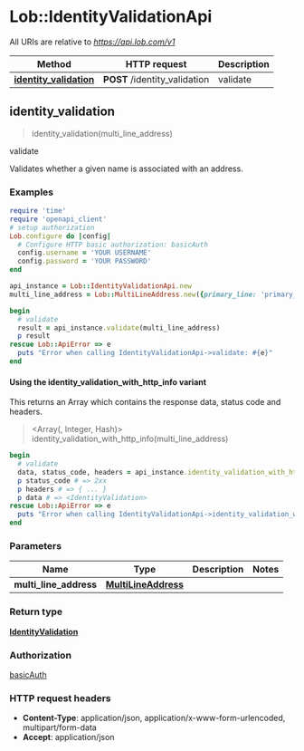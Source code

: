 # Lob::IdentityValidationApi

All URIs are relative to *https://api.lob.com/v1*

| Method | HTTP request | Description |
| ------ | ------------ | ----------- |
| [**identity_validation**](IdentityValidationApi.md#identity_validation) | **POST** /identity_validation | validate |


## identity_validation

> <IdentityValidation> identity_validation(multi_line_address)

validate

Validates whether a given name is associated with an address.

### Examples

```ruby
require 'time'
require 'openapi_client'
# setup authorization
Lob.configure do |config|
  # Configure HTTP basic authorization: basicAuth
  config.username = 'YOUR USERNAME'
  config.password = 'YOUR PASSWORD'
end

api_instance = Lob::IdentityValidationApi.new
multi_line_address = Lob::MultiLineAddress.new({primary_line: 'primary_line_example'}) # MultiLineAddress | 

begin
  # validate
  result = api_instance.validate(multi_line_address)
  p result
rescue Lob::ApiError => e
  puts "Error when calling IdentityValidationApi->validate: #{e}"
end
```

#### Using the identity_validation_with_http_info variant

This returns an Array which contains the response data, status code and headers.

> <Array(<IdentityValidation>, Integer, Hash)> identity_validation_with_http_info(multi_line_address)

```ruby
begin
  # validate
  data, status_code, headers = api_instance.identity_validation_with_http_info(multi_line_address)
  p status_code # => 2xx
  p headers # => { ... }
  p data # => <IdentityValidation>
rescue Lob::ApiError => e
  puts "Error when calling IdentityValidationApi->identity_validation_with_http_info: #{e}"
end
```

### Parameters

| Name | Type | Description | Notes |
| ---- | ---- | ----------- | ----- |
| **multi_line_address** | [**MultiLineAddress**](MultiLineAddress.md) |  |  |

### Return type

[**IdentityValidation**](IdentityValidation.md)

### Authorization

[basicAuth](../README.md#basicAuth)

### HTTP request headers

- **Content-Type**: application/json, application/x-www-form-urlencoded, multipart/form-data
- **Accept**: application/json

